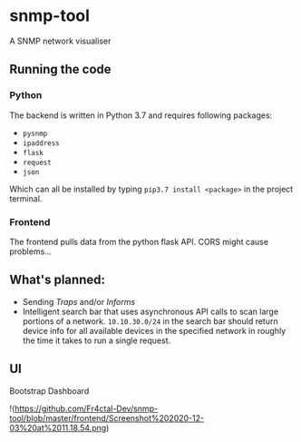# snmp-tool
 A SNMP network visualiser
 
## Running the code
### Python
The backend is written in Python 3.7 and requires following packages:
- `pysnmp`
- `ipaddress`
- `flask`
- `request`
- `json`

Which can all be installed by typing `pip3.7 install <package>` in the project terminal.

### Frontend
The frontend pulls data from the python flask API.
CORS might cause problems...

## What's planned:
- Sending *Traps* and/or *Informs*
- Intelligent search bar that uses asynchronous API calls to scan large portions of a network. `10.10.30.0/24` in the search bar should return device info for all available devices in the specified network in roughly the time it takes to run a single request.

## UI
Bootstrap Dashboard

!(https://github.com/Fr4ctal-Dev/snmp-tool/blob/master/frontend/Screenshot%202020-12-03%20at%2011.18.54.png)

